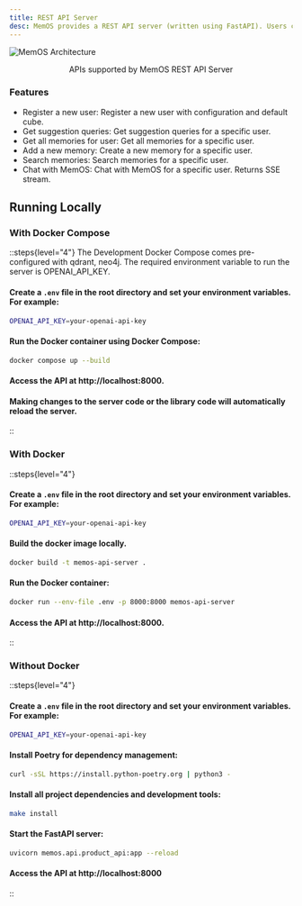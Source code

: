 ```yaml
---
title: REST API Server
desc: MemOS provides a REST API server (written using FastAPI). Users can perform all operations through REST endpoints. 
---
```


![MemOS Architecture](https://statics.memtensor.com.cn/memos/openapi.png)
<div style="text-align: center; margin-top: 10px">APIs supported by MemOS REST API Server</div>

### Features
- Register a new user: Register a new user with configuration and default cube.
- Get suggestion queries: Get suggestion queries for a specific user.
- Get all memories for user: Get all memories for a specific user.
- Add a new memory: Create a new memory for a specific user.
- Search memories: Search memories for a specific user.
- Chat with MemOS: Chat with MemOS for a specific user. Returns SSE stream.

## Running Locally

### With Docker Compose
::steps{level="4"}
The Development Docker Compose comes pre-configured with qdrant, neo4j.
The required environment variable to run the server is OPENAI_API_KEY.

#### Create a `.env` file in the root directory and set your environment variables. For example:

```bash
OPENAI_API_KEY=your-openai-api-key
```
#### Run the Docker container using Docker Compose:
```bash
docker compose up --build
```
#### Access the API at http://localhost:8000.

#### Making changes to the server code or the library code will automatically reload the server.
::

### With Docker
::steps{level="4"}
#### Create a `.env` file in the root directory and set your environment variables. For example:

```bash
OPENAI_API_KEY=your-openai-api-key
```
#### Build the docker image locally.
```bash
docker build -t memos-api-server .
```
#### Run the Docker container:
```bash
docker run --env-file .env -p 8000:8000 memos-api-server
```
#### Access the API at http://localhost:8000.
::

### Without Docker
::steps{level="4"}
#### Create a `.env` file in the root directory and set your environment variables. For example:

```bash
OPENAI_API_KEY=your-openai-api-key
```
#### Install Poetry for dependency management:
```bash
curl -sSL https://install.python-poetry.org | python3 -
```
#### Install all project dependencies and development tools:
```bash
make install
```
#### Start the FastAPI server:
```bash
uvicorn memos.api.product_api:app --reload
```
#### Access the API at http://localhost:8000
::
